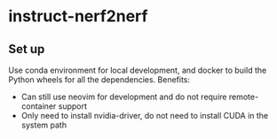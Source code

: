 # instruct-nerf2nerf

## Set up

Use conda environment for local development, and docker to build the Python wheels for all the dependencies. Benefits:

- Can still use neovim for development and do not require remote-container support
- Only need to install nvidia-driver, do not need to install CUDA in the system path
